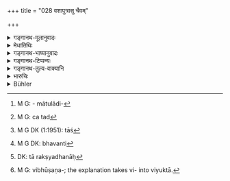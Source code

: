 +++
title = "028 वशापुत्रासु चैवम्"

+++

<details><summary>गङ्गानथ-मूलानुवादः</summary>

There shall be similar protection in the case of barren women, of son-less women, of women devoted to their husbands, and of widows faithful to their husbands,—when their family is extinct, and when they are in distress.—(28)
</details>

<details><summary>मेधातिथिः</summary>

यः कश्चिद् अनाथस् तस्य सर्वस्य धनं राजा यथावत् परिरक्षेत् । तथा चोदाहरणमात्रं **वशा**दयः । एवं प्रजापालनम् अनुष्ठितं भवति । पूर्वस् तु श्लोकः कालनियमार्थः । **वशा** वन्ध्या । **अपुत्रा** असमर्थपुत्रा अविद्यमानपुत्रा दुर्गतपुत्रा वा । वशाश् चापुत्राश् चेति द्वन्द्वः । 

- <u>ननु</u> च वशाप्य् अपुत्रैव । 

<u>सत्यम्</u> । उभयोपादानं तु सत्य् अपि भर्तरि तस्याः संरक्षणार्थम् । तस्यां ह्य् अधिविन्नायां भर्ता निरपेक्षो भवति ।   
**निष्कुला**ग्रहणं तासां विशेषणम् । यासां न कश्चिद् देवरपितृव्यमातुलादिः[^११६] परिरक्षको ऽस्ति, स्त्रीत्वाच् च स्वयम् असमर्थाः, बान्धवास् तु मत्सरिणः, तासां एतद्[^११७] उच्यते । बन्धुभिर् हि स्त्रीणां शीलशरीरधनानि रक्षितव्यानि । तद् उक्तम् ।



[^११७]:
     M G: ca tad


[^११६]:
     M G: - mātulādi-

- विनियोगो ऽस्ति रक्षासु भरणे च स ईश्वरः ।

- परिक्षीणे पतिकुले निर्मनुष्ये निराश्रये ॥

- तत्सपिण्डेषु वासत्सु पितृपक्षः प्रभुः स्त्रियाः ।

- पक्षद्वयावसाने तु राजा भर्ता प्रभुः स्त्रियाः ॥ (न्स्म् १३.२७–२९)

- या तु स्वयम् एव कथंचिच् छक्ता, न तत्र बान्धवानां व्यापारो ऽस्ति । अत एवाह- **आतुरास्व्** इति । असामर्थ्यम् एतेन लक्ष्यते ।

- <u>अन्यैस्</u> त्व् आतुरभर्तृका आतुरा व्याख्याता । अविधवापि भर्तुर् असामर्थ्याद् राज्ञैव रक्ष्या स्याद् इति । निर्मनुष्याणाम् एतत् । कुलं बन्धुजातं यासां नास्ति ताः **निष्कुलाः** ।

<u>अन्ये</u> तु कुलटां निष्कुलाम् आहुः । तासाम् अपि वेशाद्युपार्जितं धनम् अपतितानां राज्ञा रक्ष्यम् । अस्मिंश् च पक्षे स्वतन्त्रनिष्कुलाग्रहणम् ।  
**पतिव्रतासु** **विधवासु** । मृतभर्तृका विधवा । धव इति भर्तृनाम । तद्विरहिता विधवा । सा[^११८] चेत् पतिव्रता भवति[^११९] । तदा सा रक्ष्यधना[^१२०] । व्यभिचाररतानां तु स्त्रीधनानर्हत्वं स्मृत्यन्तरे पठ्यते-



[^१२०]:
     DK: tā rakṣyadhanāḥ


[^११९]:
     M G DK: bhavanti


[^११८]:
     M G DK (1:1951): tāś

- अपकारक्रियायुक्ता निर्लज्जा चार्थनाशिका ।

- व्यभिचाररता या च स्त्रीधनं न तु सार्हति ॥ इति ।

तस्यास् तु निष्काशनं विहितम् । निष्काशनं च प्रधानवेश्मनो बहिरवस्थापनम्, न तु निर्वासनम् एव । यतः पतितानाम् अपि तासां गृहान्तिके वासो भकाच्छादनमात्रदानं च विहितम्-

- एवम् एव विधिं कुर्याद् योषित्सु पतितास्व् अपि ।

- वस्त्रान्नपानं देयं च वसेयुश् च गृहान्तिके ॥ (म्ध् ८.१८७)

तेन यः कश्चित् स्त्रीणां निर्वासनविधिः "स्त्रीधनं द्रव्यसर्वस्वम्" इत्यादिषु श्रूयते, स एवंविषय एव द्रष्टव्यः । तथापि याद्वद् भिक्षोत्सर्पणादिना किंचिद् अर्जितं तद् अर्हत्य् एव, न बान्धवा अपहरेयुः । इह त्व् अस्मिन्न् एव निमित्ते आधिवेदनं विहितम्, न तु स्त्रीधनापहारः । तथा ह्य् आह-

- मद्यपासाधुवृत्ता च प्रतिकूला च या भवेत् ।

- व्याधिता चाधिवेत्तव्या हिंस्रार्थघ्नी च सर्वदा ॥ (म्ध् ९.८०)

अतश् च मानवस्मृतिबलेन च "स्त्रीधनं न तु सार्हति" इत्य् एषा स्मृतिर् एव व्याख्यायते । आधिवेदनिकं स्त्रीधनम् एषा नार्हति, नैतस्यै देयम् इत्य् अर्थः । यद् उक्तम्- "अधिविन्नस्त्रियै दद्याद् आधिवेदनिकं समम्" (य्ध् २.१५२) इति, न तु प्राग्दत्तम् अस्या अपहर्तव्यम् । 

- <u>वयं</u> तु ब्रूमः । पुरुषद्वेषिण्या व्यभिचाररतायाश् च युक्त एवापहारः । यत इहाप्य् उक्तम्-

- अतिक्रामेत् प्रमत्तं या मत्तं रोगार्तम् एव वा ।

- स त्रीन् मासान् परित्याज्या विभूषणपरिच्छदा ॥ (म्ध् ९.७८)

भूषणपरिच्छदैर्[^१२१] वियुक्ता कर्तव्येत्य् अर्थः ॥ ८.२८ ॥


[^१२१]:
     M G: vibhūṣaṇa-; the explanation takes vi- into viyuktā.
</details>

<details><summary>गङ्गानथ-भाष्यानुवादः</summary>

Whoever may be without a protector, that person’s property shall he taken care of by the king; the ‘barren’ women and the rest being mentioned only by way of illustration. It is only thus that the ‘protection of the people’ becomes accomplished. The preceding verse lays down the period of time during which the said protection of the property is necessary.

‘*Vaśā*’—barren woman.

‘*Sonless woman*’—one who has no son, or whose son is incapable, or whose son is in a bad condition.

Between *vaśā* and *aputrā* we have the copulative compound.

“The *barren woman* also is *sonless*.”

True, but both have been mentioned for the purpose of showing that even though her husband he alive, the said woman may be looked after; as on account of her being superseded (by another wife taken by her husband), her husband may neglect her.

‘*Whose family is extinct*’;—this is added with a view to indicate those who have no protector in the shape of husband’s younger brother, or paternal or maternal uncle, and being women, are themselves incapable of looking after their own property,—and whose other relations are jealous of her property. Otherwise, as a rule, the character and property of women should be looked after by her relations; as has been thus declared—‘On the husband lies the burden of supporting and protecting the woman, for which he is capable; when the husband’s family becomes extinct, and there is no man left and no standing, and there are no Sapiṇḍas even left, her father’s people become her protectors; when both families are extinct, the king is the supporter and protector of the woman’ (*Nārada*, 13-28 to 29).

When the woman herself is, somehow, capable of taking care of herself, then there is nothing done by the relations; it is in view of this that the text has added —‘*of women in distress*’;—this epithet indicating
*inability*. Others have explained the term ‘*women in distress*’ to
mean ‘those whose husbands are in distress’;—even a woman whose husband is alive becomes a tit object for the king’s care, if her husband is incapable of taking care of her. This applies to the case of women in whose family there are no men left to take care of them. The epithet ‘*whose family is extinct*’ thus means ‘those who have *no family*,
*i.e*., relations.’

Others have explained the term ‘*niṣkulā*’ to mean the *misbehaved woman*; of those women also the property acquired by means of their beauty has to be protected by the king.

According to this explanation the term ‘*niṣkulā*’ has to be taken by itself (and not as qualifying the other terms).

‘*Widows faithful to their husbands*’;—‘*vidhavā*,’ ‘widow,’ is one whose husband is dead;—‘*dhava*’ being a synonym for ‘husband’; and she who is deprived of the *dhava* is ‘*vidhavā*,’ ‘*widow*.’ Till such time as she remains faithful to her husband, she deserves to have her property looked after by the king. In the event of her being unfaithful, she does not deserve to have any property at all, as we read in another
*Smṛti text*—‘She who is bent upon doing injury, who is devoid of
modesty, who wastes money, who is addicted to misconduct—such a woman does not deserve to have property.’ Such a woman is to be banished; and this ‘banishment’ shall be only in the form of being driven away from the main apartment of the home, and not in being driven away entirely; because even in the; case of such women as have become outcasts the scriptures have laid down that they shall be; provided with a separate dwelling-house, clothing and food:—‘In the case of outcast women also, this same action should be taken; clothing, food and water should be provided for them and they should live near the house.’ In view of this, wherever.we find an injunction regarding the *banishment* of such women,—*e.g*., in such texts as ‘the woman’s entire property, etc., etc.,’—the ‘banishment’ should be understood to be of the nature just explained. And she deserves to retain what she may have saved from the fond that is granted her; this the relatives shall not take away.

So far as the present treatise (of Manu) is concerned, in regard to such women what has been proscribed is *supersession*, and not. the confiscation of property; as has been declared (under 9.80)—^(‘)She who drinks wine, misbehaves, or is disobedient, or diseased, or mischievous, or wasteful, shall always he superseded.’ Hence on the strength of Manu’s text, the above-quoted text as to the; unfaithful wife not deserving any property has to be explained as follows:

“Such a woman shall not receive that property which she should have received on account of her super-session; that is, she shall not receive what has been enjoined as to be; given to her in the following text—‘To the superseded wife shall he given a compensation for her supersession.’ But what may have been given to her before that shall not be taken away from her.”

Our opinion however is that in the case of the woman who is inimical to her husband, or addicted to misbehaviour, confiscation of property is only right, and proper; since in Manu also (9.78) it has been declared that—‘She who disregards her husband when she is maddened, or drunk, or diseased, shall be abandoned for three months, having been deprived of her ornaments and clothes’;—*i.e*., she shall be deprived of her ornaments and clothes before being abandoned.—(28)
</details>

<details><summary>गङ्गानथ-टिप्पन्यः</summary>

‘*Niṣkulāsu*’—‘Those women who have no brother-in-law, or uncle to take care of them’ (Medhātithi and

Rāghavānanda);—‘harlots’ (‘others’ in Medhātithi);—‘those *maidens* whose family is extinct’ (Govindarāja);—‘those who have no Sapiṇḍas’ (Kullūka).

This verse is quoted in *Vivādaratnākara* (p. 512), which adds the following notes:—‘*Vaśā*’, barren woman,—‘*aputrā*’, one who has lost her son,—‘*Niṣkulā*’ one who has lost all her paternal and maternal relations.
</details>

<details><summary>गङ्गानथ-तुल्य-वाक्यानि</summary>

*Viṣṇu* (3.65).—(See under 27.)

*Agnipurāṇa* (Rājadharma, 222.20).—(Same as Manu.)
</details>

<details><summary>भारुचिः</summary>

वशा वन्द्या, अपुत्रा स्त्रीप्रजा मृतप्रजा वा उभे अपि चैते सामर्थ्याद् विधवे विज्ञेये । निष्कुला कन्याइवापितृमातृका । पतिव्रता [भर्त्रभावे ऽव्यभिचारिणी । विधवा भर्तृरहिता] । विधवापतिव्रता सामर्थ्याद् गृह्यते, प्रोषितपुत्रा वा । एतासाम् अपि यत् स्त्रीधनं भर्तृधनं वा तद् अपि राज्ञा स्वबन्धुभ्यो रक्षितव्यम् । यथा बा[लरक्थस्य तथानाथधन्]आनाम् एव च राज्ञा सामान्यतो रक्षणं कर्तव्यम् इत्य् अनुशासनम् । अनाथानां त्व् अत्र विशेषेणोपदेशो युक्त आदरार्थः ॥ ८.२८ ॥
</details>

<details><summary>Bühler</summary>

028	In like manner care must be taken of barren women, of those who have no sons, of those whose family is extinct, of wives and widows faithful to their lords, and of women afflicted with diseases.
</details>
